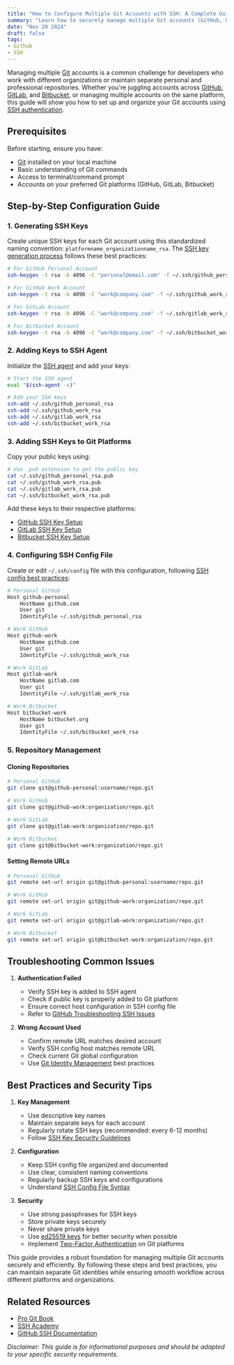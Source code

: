 ```yaml
---
title: "How to Configure Multiple Git Accounts with SSH: A Complete Guide for Developers"
summary: "Learn how to securely manage multiple Git accounts (GitHub, GitLab, Bitbucket) on your local machine using SSH keys."
date: "Nov 20 2024"
draft: false
tags:
- Github
- SSH
---
```


Managing multiple [Git](https://git-scm.com/) accounts is a common challenge for developers who work with different organizations or maintain separate personal and professional repositories. Whether you're juggling accounts across [GitHub](https://github.com/), [GitLab](https://gitlab.com/), and [Bitbucket](https://bitbucket.org/), or managing multiple accounts on the same platform, this guide will show you how to set up and organize your Git accounts using [SSH authentication](https://www.ssh.com/academy/ssh/key).

## Prerequisites

Before starting, ensure you have:
- [Git](https://git-scm.com/downloads) installed on your local machine
- Basic understanding of Git commands
- Access to terminal/command prompt
- Accounts on your preferred Git platforms (GitHub, GitLab, Bitbucket)

## Step-by-Step Configuration Guide

### 1. Generating SSH Keys

Create unique SSH keys for each Git account using this standardized naming convention: `platformname_organizationname_rsa`. The [SSH key generation process](https://docs.github.com/en/authentication/connecting-to-github-with-ssh/generating-a-new-ssh-key-and-adding-it-to-the-ssh-agent) follows these best practices:

```bash
# For GitHub Personal Account
ssh-keygen -t rsa -b 4096 -C "personal@email.com" -f ~/.ssh/github_personal_rsa

# For GitHub Work Account
ssh-keygen -t rsa -b 4096 -C "work@company.com" -f ~/.ssh/github_work_rsa

# For GitLab Account
ssh-keygen -t rsa -b 4096 -C "work@company.com" -f ~/.ssh/gitlab_work_rsa

# For Bitbucket Account
ssh-keygen -t rsa -b 4096 -C "work@company.com" -f ~/.ssh/bitbucket_work_rsa
```

### 2. Adding Keys to SSH Agent

Initialize the [SSH agent](https://www.ssh.com/academy/ssh/agent) and add your keys:

```bash
# Start the SSH agent
eval "$(ssh-agent -s)"

# Add your SSH keys
ssh-add ~/.ssh/github_personal_rsa
ssh-add ~/.ssh/github_work_rsa
ssh-add ~/.ssh/gitlab_work_rsa
ssh-add ~/.ssh/bitbucket_work_rsa
```

### 3. Adding SSH Keys to Git Platforms

Copy your public keys using:

```bash
# Use .pub extension to get the public key
cat ~/.ssh/github_personal_rsa.pub
cat ~/.ssh/github_work_rsa.pub
cat ~/.ssh/gitlab_work_rsa.pub
cat ~/.ssh/bitbucket_work_rsa.pub
```

Add these keys to their respective platforms:
- [GitHub SSH Key Setup](https://docs.github.com/en/authentication/connecting-to-github-with-ssh/adding-a-new-ssh-key-to-your-github-account)
- [GitLab SSH Key Setup](https://docs.gitlab.com/ee/user/ssh.html)
- [Bitbucket SSH Key Setup](https://support.atlassian.com/bitbucket-cloud/docs/set-up-an-ssh-key/)

### 4. Configuring SSH Config File

Create or edit `~/.ssh/config` file with this configuration, following [SSH config best practices](https://www.ssh.com/academy/ssh/config):

```bash
# Personal GitHub
Host github-personal
    HostName github.com
    User git
    IdentityFile ~/.ssh/github_personal_rsa

# Work GitHub
Host github-work
    HostName github.com
    User git
    IdentityFile ~/.ssh/github_work_rsa

# Work GitLab
Host gitlab-work
    HostName gitlab.com
    User git
    IdentityFile ~/.ssh/gitlab_work_rsa

# Work Bitbucket
Host bitbucket-work
    HostName bitbucket.org
    User git
    IdentityFile ~/.ssh/bitbucket_work_rsa
```

### 5. Repository Management

#### Cloning Repositories
```bash
# Personal GitHub
git clone git@github-personal:username/repo.git

# Work GitHub
git clone git@github-work:organization/repo.git

# Work GitLab
git clone git@gitlab-work:organization/repo.git

# Work Bitbucket
git clone git@bitbucket-work:organization/repo.git
```

#### Setting Remote URLs
```bash
# Personal GitHub
git remote set-url origin git@github-personal:username/repo.git

# Work GitHub
git remote set-url origin git@github-work:organization/repo.git

# Work GitLab
git remote set-url origin git@gitlab-work:organization/repo.git

# Work Bitbucket
git remote set-url origin git@bitbucket-work:organization/repo.git
```

## Troubleshooting Common Issues

1. **Authentication Failed**
   - Verify SSH key is added to SSH agent
   - Check if public key is properly added to Git platform
   - Ensure correct host configuration in SSH config file
   - Refer to [GitHub Troubleshooting SSH Issues](https://docs.github.com/en/authentication/troubleshooting-ssh/troubleshooting-ssh)

2. **Wrong Account Used**
   - Confirm remote URL matches desired account
   - Verify SSH config host matches remote URL
   - Check current Git global configuration
   - Use [Git Identity Management](https://git-scm.com/book/en/v2/Getting-Started-First-Time-Git-Setup) best practices

## Best Practices and Security Tips

1. **Key Management**
   - Use descriptive key names
   - Maintain separate keys for each account
   - Regularly rotate SSH keys (recommended: every 6-12 months)
   - Follow [SSH Key Security Guidelines](https://www.ssh.com/academy/ssh/public-key-authentication)

2. **Configuration**
   - Keep SSH config file organized and documented
   - Use clear, consistent naming conventions
   - Regularly backup SSH keys and configurations
   - Understand [SSH Config File Syntax](https://linuxize.com/post/using-the-ssh-config-file/)

3. **Security**
   - Use strong passphrases for SSH keys
   - Store private keys securely
   - Never share private keys
   - Use [ed25519 keys](https://medium.com/risan/upgrade-your-ssh-key-to-ed25519-c6da8ce2a8e0) for better security when possible
   - Implement [Two-Factor Authentication](https://en.wikipedia.org/wiki/Multi-factor_authentication) on Git platforms

This guide provides a robust foundation for managing multiple Git accounts securely and efficiently. By following these steps and best practices, you can maintain separate Git identities while ensuring smooth workflow across different platforms and organizations.

## Related Resources
- [Pro Git Book](https://git-scm.com/book/en/v2)
- [SSH Academy](https://www.ssh.com/academy/)
- [GitHub SSH Documentation](https://docs.github.com/en/authentication/connecting-to-github-with-ssh)

*Disclaimer: This guide is for informational purposes and should be adapted to your specific security requirements.*
